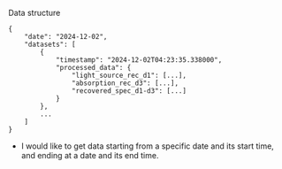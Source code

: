 Data structure
```
{
    "date": "2024-12-02",
    "datasets": [
        {
            "timestamp": "2024-12-02T04:23:35.338000",
            "processed_data": {
                "light_source_rec_d1": [...],
                "absorption_rec_d3": [...],
                "recovered_spec_d1-d3": [...]
            }
        },
        ...
    ]
}
```

- I would like to get data starting from a specific date and its start time, and ending at a date and its end time.
